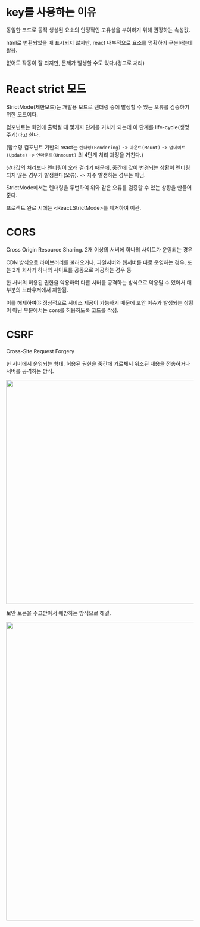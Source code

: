# key를 사용하는 이유
동일한 코드로 동적 생성된 요소의 안정적인 고유성을 부여하기 위해 권장하는 속성값.

html로 변환되었을 때 표시되지 않지만, react 내부적으로 요소를 명확하기 구분하는데 활용.

없어도 작동이 잘 되지만, 문제가 발생할 수도 있다.(경고로 처리)

# React strict 모드
StrictMode(제한모드)는 개발용 모드로 렌더링 중에 발생할 수 있는 오류를 검증하기 위한 모드이다.

컴포넌트는 화면에 출력될 때 몇가지 단계를 거치게 되는데 이 단계를 life-cycle(생명주기)라고 한다.

(함수형 컴포넌트 기반의 react는 ```렌더링(Rendering)``` -> ```마운트(Mount)``` -> ```업데이트(Update)``` -> ```언마운트(Unmount)``` 의 4단계 처리 과정을 거친다.)

상태값의 처리보다 렌더링이 오래 걸리기 때문에, 중간에 값이 변경되는 상황이 렌더링되지 않는 경우가 발생한다(오류). 
-> 자주 발생하는 경우는 아님.

StrictMode에서는 렌더링을 두번하여 위와 같은 오류를 검증할 수 있는 상황을 만들어 준다.

프로젝트 완료 시에는 <React.StrictMode>를 제거하여 이관.

# CORS
Cross Origin Resource Sharing. 2개 이상의 서버에 하나의 사이트가 운영되는 경우

CDN 방식으로 라이브러리를 불러오거나, 파일서버와 웹서버를 따로 운영하는 경우, 또는 2개 회사가 하나의 사이트를 공동으로 제공하는 경우 등

한 서버의 허용된 권한을 악용하여 다른 서버를 공격하는 방식으로 악용될 수 있어서 대부분의 브라우저에서 제한됨.

이를 해제하여야 정상적으로 서비스 제공이 가능하기 때문에 보안 이슈가 발생되는 상황이 아닌 부분에서는 cors를 허용하도록 코드를 작성.

# CSRF
Cross-Site Request Forgery

한 서버에서 운영되는 형태. 허용된 권한을 중간에 가로채서 위조된 내용을 전송하거나 서버를 공격하는 방식. 

<img src="https://github.com/tiblo/React_edu/assets/34559256/fced97c3-4f88-4328-9e3a-2e15a148bbfb" width=600>

보안 토큰을 주고받아서 예방하는 방식으로 해결.

<img src="https://github.com/tiblo/React_edu/assets/34559256/a32e4fa0-da1a-40d2-b70b-91323db7c25b" width=800>
